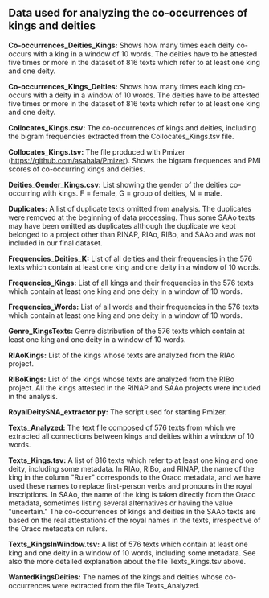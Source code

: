 ## Data used for analyzing the co-occurrences of kings and deities

<b>Co-occurrences_Deities_Kings:</b> Shows how many times each deity co-occurs with a king in a window of 10 words. The deities have to be attested five times or more in the dataset of 816 texts which refer to at least one king and one deity.

<b>Co-occurrences_Kings_Deities:</b> Shows how many times each king co-occurs with a deity in a window of 10 words. The deities have to be attested five times or more in the dataset of 816 texts which refer to at least one king and one deity.

<b>Collocates_Kings.csv:</b> The co-occurrences of kings and deities, including the bigram frequencies extracted from the Collocates_Kings.tsv file.

<b>Collocates_Kings.tsv:</b> The file produced with Pmizer (https://github.com/asahala/Pmizer). Shows the bigram frequences and PMI scores of co-occurring kings and deities.

<b>Deities_Gender_Kings.csv:</b> List showing the gender of the deities co-occurring with kings. F = female, G = group of deities, M = male.

<b>Duplicates:</b> A list of duplicate texts omitted from analysis. The duplicates were removed at the beginning of data processing. Thus some SAAo texts may have been omitted as duplicates although the duplicate we kept belonged to a project other than RINAP, RIAo, RIBo, and SAAo and was not included in our final dataset.

<b>Frequencies_Deities_K:</b> List of all deities and their frequencies in the 576 texts which contain at least one king and one deity in a window of 10 words.

<b>Frequencies_Kings:</b> List of all kings and their frequencies in the 576 texts which contain at least one king and one deity in a window of 10 words.

<b>Frequencies_Words:</b> List of all words and their frequencies in the 576 texts which contain at least one king and one deity in a window of 10 words.

<b>Genre_KingsTexts:</b> Genre distribution of the 576 texts which contain at least one king and one deity in a window of 10 words.

<b>RIAoKings:</b> List of the kings whose texts are analyzed from the RIAo project.

<b>RIBoKings:</b> List of the kings whose texts are analyzed from the RIBo project. All the kings attested in the RINAP and SAAo projects were included in the analysis.

<b>RoyalDeitySNA_extractor.py:</b> The script used for starting Pmizer.

<b>Texts_Analyzed:</b> The text file composed of 576 texts from which we extracted all connections between kings and deities within a window of 10 words.

<b>Texts_Kings.tsv:</b> A list of 816 texts which refer to at least one king and one deity, including some metadata. In RIAo, RIBo, and RINAP, the name of the king in the column "Ruler" corresponds to the Oracc metadata, and we have used these names to replace first-person verbs and pronouns in the royal inscriptions. In SAAo, the name of the king is taken directly from the Oracc metadata, sometimes listing several alternatives or having the value "uncertain." The co-occurrences of kings and deities in the SAAo texts are based on the real attestations of the royal names in the texts, irrespective of the Oracc metadata on rulers.

<b>Texts_KingsInWindow.tsv:</b> A list of 576 texts which contain at least one king and one deity in a window of 10 words, including some metadata. See also the more detailed explanation about the file Texts_Kings.tsv above.

<b>WantedKingsDeities:</b> The names of the kings and deities whose co-occurrences were extracted from the file Texts_Analyzed.
